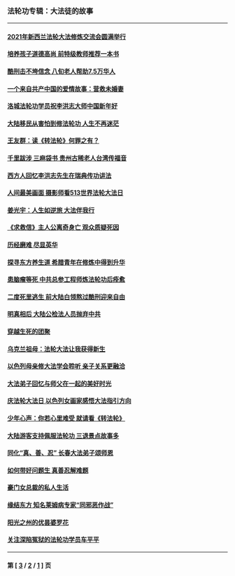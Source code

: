 ### 法轮功专辑：大法徒的故事
---
#### [2021年新西兰法轮大法修炼交流会圆满举行](../../pages/nf1147481/n13033149.md?06260430) 
#### [培养孩子道德高尚 前特级教师推荐一本书](../../pages/nf1147481/n12938640.md?06260430) 
#### [酷刑击不垮信念 八旬老人帮助7.5万华人](../../pages/nf1147481/n12880712.md?06260430) 
#### [一个来自共产中国的爱情故事：营救未婚妻](../../pages/nf1147481/n12778386.md?06260430) 
#### [洛城法轮功学员祝李洪志大师中国新年好](../../pages/nf1147481/n12724685.md?06260430) 
#### [大陆移民从害怕到修法轮功 人生不再迷茫](../../pages/nf1147481/n12414325.md?06260430) 
#### [王友群：读《转法轮》何罪之有？](../../pages/nf1147481/n12408647.md?06260430) 
#### [千里跋涉 三麻袋书 贵州古稀老人台湾传福音](../../pages/nf1147481/n12198750.md?06260430) 
#### [西方人回忆李洪志先生在瑞典传功讲法](../../pages/nf1147481/n12099607.md?06260430) 
#### [人间最美画面 摄影师看513世界法轮大法日](../../pages/nf1147481/n12094118.md?06260430) 
#### [姜光宇：人生如逆旅 大法伴我行](../../pages/nf1147481/n12088664.md?06260430) 
#### [《求救信》主人公离奇身亡 观众质疑死因](../../pages/nf1147481/n11845215.md?06260430) 
#### [历经磨难 尽显英华](../../pages/nf1147481/n11723297.md?06260430) 
#### [探寻东方养生道 希腊青年在修炼中得到升华](../../pages/nf1147481/n11494502.md?06260430) 
#### [患脑瘤等死 中共总参工程师炼法轮功后痊愈](../../pages/nf1147481/n11466682.md?06260430) 
#### [二度死里逃生 前大陆白领熬过酷刑迎来自由](../../pages/nf1147481/n11368594.md?06260430) 
#### [明真相后 大陆公检法人员抛弃中共](../../pages/nf1147481/n11358618.md?06260430) 
#### [穿越生死的团聚](../../pages/nf1147481/n11258922.md?06260430) 
#### [乌克兰祖母：法轮大法让我获得新生](../../pages/nf1147481/n11269457.md?06260430) 
#### [以色列母亲修大法学会聆听 亲子关系更融洽](../../pages/nf1147481/n11268195.md?06260430) 
#### [大法弟子回忆与师父在一起的美好时光](../../pages/nf1147481/n11267759.md?06260430) 
#### [庆法轮大法日 以色列女画家感悟大法指引方向](../../pages/nf1147481/n11267735.md?06260430) 
#### [少年心声：你若心里难受 就请看《转法轮》](../../pages/nf1147481/n11267496.md?06260430) 
#### [大陆游客支持佩服法轮功 三退景点故事多](../../pages/nf1147481/n11267378.md?06260430) 
#### [同化“真、善、忍” 长春大法弟子颂师恩](../../pages/nf1147481/n11266497.md?06260430) 
#### [如何带好问题生 真善忍解难题](../../pages/nf1147481/n11243655.md?06260430) 
#### [豪门女总裁的私人生活](../../pages/nf1147481/n10127794.md?06260430) 
#### [缘结东方 知名莱姆病专家“同邪恶作战”](../../pages/nf1147481/n10682468.md?06260430) 
#### [阳光之州的优昙婆罗花](../../pages/nf1147481/n10546697.md?06260430) 
#### [关注深陷冤狱的法轮功学员车平平](../../pages/nf1147481/n10146883.md?06260430) 

---
#### 第 [ [3](./3.md?06260430) / [2](./2.md?06260430) / [1](./1.md?06260430) ] 页
